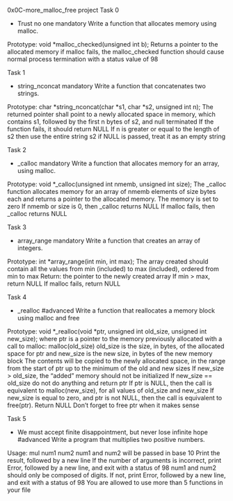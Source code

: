 0x0C-more_malloc_free project
Task 0
- Trust no one
 mandatory
 Write a function that allocates memory using malloc.

 Prototype: void *malloc_checked(unsigned int b);
 Returns a pointer to the allocated memory
 if malloc fails, the malloc_checked function should cause normal process termination with a status value of 98

Task 1
-  string_nconcat
 mandatory
 Write a function that concatenates two strings.

 Prototype: char *string_nconcat(char *s1, char *s2, unsigned int n);
 The returned pointer shall point to a newly allocated space in memory, which contains s1, followed by the first n bytes of s2, and null terminated
 If the function fails, it should return NULL
 If n is greater or equal to the length of s2 then use the entire string s2
 if NULL is passed, treat it as an empty string

Task 2
- _calloc
 mandatory
 Write a function that allocates memory for an array, using malloc.

 Prototype: void *_calloc(unsigned int nmemb, unsigned int size);
 The _calloc function allocates memory for an array of nmemb elements of size bytes each and returns a pointer to the allocated memory.
 The memory is set to zero
 If nmemb or size is 0, then _calloc returns NULL
 If malloc fails, then _calloc returns NULL

Task 3
- array_range
 mandatory
 Write a function that creates an array of integers.

 Prototype: int *array_range(int min, int max);
 The array created should contain all the values from min (included) to max (included), ordered from min to max
 Return: the pointer to the newly created array
 If min > max, return NULL
 If malloc fails, return NULL

Task 4
- _realloc
 #advanced
 Write a function that reallocates a memory block using malloc and free
 
 Prototype: void *_realloc(void *ptr, unsigned int old_size, unsigned int new_size);
 where ptr is a pointer to the memory previously allocated with a call to malloc: malloc(old_size)
 old_size is the size, in bytes, of the allocated space for ptr
 and new_size is the new size, in bytes of the new memory block
 The contents will be copied to the newly allocated space, in the range from the start of ptr up to the minimum of the old and new sizes
 If new_size > old_size, the “added” memory should not be initialized
 If new_size == old_size do not do anything and return ptr
 If ptr is NULL, then the call is equivalent to malloc(new_size), for all values of old_size and new_size
 If new_size is equal to zero, and ptr is not NULL, then the call is equivalent to free(ptr). Return NULL
 Don’t forget to free ptr when it makes sense

Task 5
-  We must accept finite disappointment, but never lose infinite hope
 #advanced
 Write a program that multiplies two positive numbers.

 Usage: mul num1 num2
 num1 and num2 will be passed in base 10
 Print the result, followed by a new line
 If the number of arguments is incorrect, print Error, followed by a new line, and exit with a status of 98
 num1 and num2 should only be composed of digits. If not, print Error, followed by a new line, and exit with a status of 98
 You are allowed to use more than 5 functions in your file 
